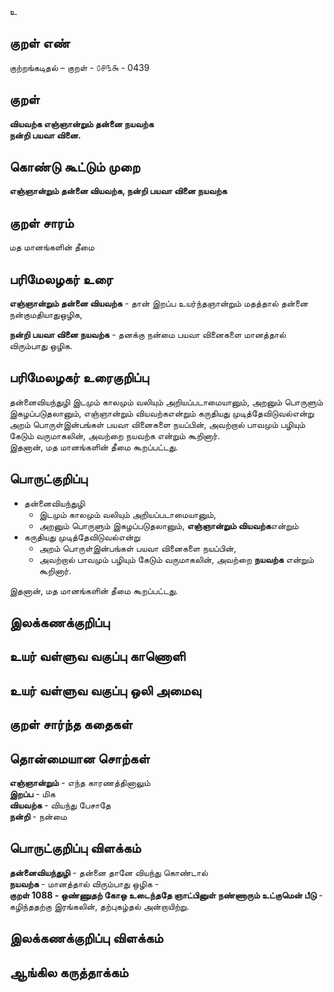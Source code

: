 உ

## குறள் எண் 

குற்றங்கடிதல் – குறள் - ௦௪௩௯ - 0439  

## குறள் 

**வியவற்க எஞ்ஞான்றும் தன்னை நயவற்க  
நன்றி பயவா வினை.**

## கொண்டு கூட்டும் முறை

**எஞ்ஞான்றும் தன்னை வியவற்க, நன்றி பயவா வினை நயவற்க**

## குறள் சாரம் 

மத மானங்களின் தீமை  

## பரிமேலழகர் உரை

**எஞ்ஞான்றும் தன்னை வியவற்க** - தான் இறப்ப உயர்ந்தஞான்றும் மதத்தால் தன்னை நன்குமதியாதுஒழிக,  

**நன்றி பயவா வினை நயவற்க** - தனக்கு நன்மை பயவா வினைகளை மானத்தால் விரும்பாது ஒழிக.

## பரிமேலழகர் உரைகுறிப்பு   

தன்னைவியந்துழி இடமும் காலமும் வலியும் அறியப்படாமையானும், அறனும் பொருளும் இகழப்படுதலானும், எஞ்ஞான்றும் வியவற்கஎன்றும் கருதியது முடித்தேவிடுவல்என்று அறம் பொருள்இன்பங்கள் பயவா வினைகளை நயப்பின், அவற்றால் பாவமும் பழியும் கேடும் வருமாகலின், அவற்றை நயவற்க என்றும் கூறினார்.   
இதனான், மத மானங்களின் தீமை கூறப்பட்டது.    

## பொருட்குறிப்பு 

* தன்னைவியந்துழி  
   *  இடமும் காலமும் வலியும் அறியப்படாமையானும்,  
   *  அறனும் பொருளும் இகழப்படுதலானும், **எஞ்ஞான்றும் வியவற்க**என்றும்  
* கருதியது முடித்தேவிடுவல்என்று 
   * அறம் பொருள்இன்பங்கள் பயவா வினைகளை நயப்பின்,  
   * அவற்றால் பாவமும் பழியும் கேடும் வருமாகலின், அவற்றை **நயவற்க** என்றும் கூறினார்.   

இதனான், மத மானங்களின் தீமை கூறப்பட்டது.      

## இலக்கணக்குறிப்பு  


## உயர் வள்ளுவ வகுப்பு காணொளி


## உயர் வள்ளுவ வகுப்பு ஒலி அமைவு 

 
## குறள் சார்ந்த கதைகள் 


## தொன்மையான சொற்கள்  

**எஞ்ஞான்றும்** - எந்த காரணத்தினாலும்   
**இறப்ப** - மிக  
**வியவற்க** - வியந்து பேசாதே   
**நன்றி** - நன்மை   

## பொருட்குறிப்பு விளக்கம்

**தன்னைவியந்துழி** - தன்னை தானே வியந்து கொண்டால்   
**நயவற்க** - மானத்தால் விரும்பாது ஒழிக -   
**குறள் 1088 - ஒண்ணுதற் கோஒ உடைந்ததே ஞாட்பினுள் நண்ணாரும் உட்குமென் பீடு** - கழிந்ததற்கு இரங்கலின், தற்புகழ்தல் அன்றாயிற்று.  

## இலக்கணக்குறிப்பு விளக்கம்


## ஆங்கில கருத்தாக்கம் 


